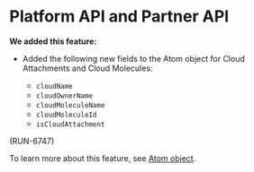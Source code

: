 # Platform API and Partner API

<head>
  <meta name="guidename" content="Release Notes"/>
  <meta name="context" content="GUID-3532e979-6e25-4068-aa0f-0ae213b0fda2"/>
</head>


**We added this feature:**

- Added the following new fields to the Atom object for Cloud Attachments and Cloud Molecules: 

  - `cloudName`
  - `cloudOwnerName`
  - `cloudMoleculeName`
  - `cloudMoleculeId`
  - `isCloudAttachment`   
  
(RUN-6747)

To learn more about this feature, see [Atom object](https://developer.boomi.com/api/platformapi#tag/Atom). 


